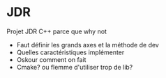 # JDR
 Projet JDR C++ parce que why not

- Faut définir les grands axes et la méthode de dev
- Quelles caractéristiques implémenter 
- Oskour comment on fait
- Cmake? ou flemme d'utiliser trop de lib?